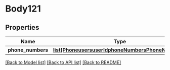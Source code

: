 # Body121

## Properties
Name | Type | Description | Notes
------------ | ------------- | ------------- | -------------
**phone_numbers** | [**list[PhoneusersuserIdphoneNumbersPhoneNumbers]**](PhoneusersuserIdphoneNumbersPhoneNumbers.md) |  | [optional] 

[[Back to Model list]](../README.md#documentation-for-models) [[Back to API list]](../README.md#documentation-for-api-endpoints) [[Back to README]](../README.md)

